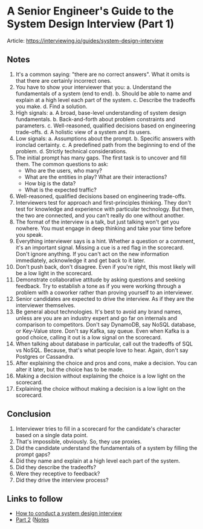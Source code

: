 # A Senior Engineer's Guide to the System Design Interview (Part 1)

Article: <https://interviewing.io/guides/system-design-interview>

## Notes

1. It's a common saying: "there are no correct answers".
   What it omits is that there are certainly incorrect ones.
2. You have to show your interviewer that you:
    a. Understand the fundamentals of a system (end to end).
    b. Should be able to name and explain at a high level each part of the system.
    c. Describe the tradeoffs you make.
    d. Find a solution.
3. High signals:
    a. A broad, base-level understanding of system design fundamentals.
    b. Back-and-forth about problem constraints and parameters.
    c. Well-reasoned, qualified decisions based on engineering trade-offs.
    d. A holistic view of a system and its users.
4. Low signals:
    a. Assumptions about the prompt.
    b. Specific answers with ironclad certainty.
    c. A predefined path from the beginning to end of the problem.
    d. Strictly technical considerations.
5. The initial prompt has many gaps. The first task is to uncover and fill them.
   The common questions to ask:
   - Who are the users, who many?
   - What are the entities in play? What are their interactions?
   - How big is the data?
   - What is the expected traffic?
6. Well-reasoned, qualified decisions based on engineering trade-offs.
7. Interviewers test for approach and first-principles thinking.
   They don't test for knowledge and experience with particular technology.
   But then, the two are connected, and you can't really do one without another.
8. The format of the interview is a talk, but just talking won't get you nowhere.
   You must engage in deep thinking and take your time before you speak.
9. Everything interviewer says is a hint.
   Whether a question or a comment, it's an important signal.
   Missing a cue is a red flag in the scorecard.
   Don't ignore anything.
   If you can't act on the new information immediately, acknowledge it and get back to it later.
10. Don't push back, don't disagree.
    Even if you're right, this most likely will be a low light in the scorecard.
11. Demonstrate collaborative attitude by asking questions and seeking feedback.
    Try to establish a tone as if you were working through a problem with a coworker rather than proving yourself to an interviewer.
12. Senior candidates are expected to drive the interview.
    As if they are the interviewer themselves.
13. Be general about technologies.
    It's best to avoid any brand names, unless are you are an industry expert and go far on internals and comparison to competitors.
    Don't say DynamoDB, say NoSQL database, or Key-Value store.
    Don't say Kafka, say queue.
    Even when Kafka is a good choice, calling it out is a low signal on the scorecard.
14. When talking about database in particular, call out the tradeoffs of SQL vs NoSQL.
    Because, that's what people love to hear.
    Again, don't say Postgres or Cassandra.
15. After explaining the choice and pros and cons, make a decision.
    You can alter it later, but the choice has to be made.
16. Making a decision without explaining the choice is a low light on the scorecard.
17. Explaining the choice without making a decision is a low light on the scorecard.

## Conclusion

1. Interviewer tries to fill in a scorecard for the candidate's character based on a single data point.
2. That's impossible, obviously. So, they use proxies.
3. Did the candidate understand the fundamentals of a system by filling the prompt gaps?
4. Did they name and explain at a high level each part of the system.
5. Did they describe the tradeoffs?
6. Were they receptive to feedback?
7. Did they drive the interview process?

## Links to follow

- [How to conduct a system design interview](https://robertovitillo.com/how-to-conduct-a-system-design-interview/)
- [Part 2](https://interviewing.io/guides/system-design-interview/part-two) ([Notes](/17_notes/20-a_senior_engineer_s_guide_to_the_system_design_interview_p2.md)
